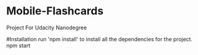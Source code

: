 # Mobile-Flashcards
 Project For Udacity Nanodegree 

#Installation
 run 'npm install' to install all the dependencies for the project.
 npm start 
